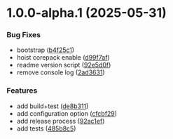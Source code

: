 # 1.0.0-alpha.1 (2025-05-31)


### Bug Fixes

* bootstrap ([b4f25c1](https://github.com/blimmer/yarn-plugin-dedupe/commit/b4f25c102d56031813f9e3ecfa9f6ddc0a70d221))
* hoist corepack enable ([d99f7af](https://github.com/blimmer/yarn-plugin-dedupe/commit/d99f7afe47857e0074d82b85f11ef14acef88df6))
* readme version script ([92e5d0f](https://github.com/blimmer/yarn-plugin-dedupe/commit/92e5d0f9f717e25a9e98a1e7145daadb90e6f6e9))
* remove console log ([2ad3631](https://github.com/blimmer/yarn-plugin-dedupe/commit/2ad3631ac861e6018ba0e8310800046ba7c5498b))


### Features

* add build+test ([de8b311](https://github.com/blimmer/yarn-plugin-dedupe/commit/de8b311bf496cf4f865365a81fafeab7294ad19c))
* add configuration option ([cfcbf29](https://github.com/blimmer/yarn-plugin-dedupe/commit/cfcbf29f68e7234095b39da7cf869d3186b817a5))
* add release process ([92ac1ef](https://github.com/blimmer/yarn-plugin-dedupe/commit/92ac1ef138ab90755f308b21a69fdd73aa074ca1))
* add tests ([485b8c5](https://github.com/blimmer/yarn-plugin-dedupe/commit/485b8c5e95b7a171d9524486c68282b686c01abf))
